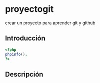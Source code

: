 # proyectogit
crear un proyecto para aprender git y github

## Introducción

```php
<?php 
phpinfo(); 
?>
```

## Descripción
